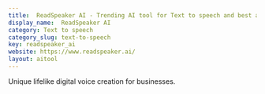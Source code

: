 ```yaml
---
title:  ReadSpeaker AI - Trending AI tool for Text to speech and best alternatives
display_name:  ReadSpeaker AI
category: Text to speech
category_slug: text-to-speech
key: readspeaker_ai
website: https://www.readspeaker.ai/
layout: aitool
---
```


Unique lifelike digital voice creation for businesses.

